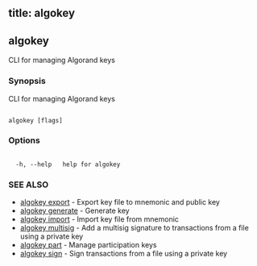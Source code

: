 title: algokey
---
## algokey



CLI for managing Algorand keys



### Synopsis



CLI for managing Algorand keys



```

algokey [flags]

```



### Options



```

  -h, --help   help for algokey

```



### SEE ALSO



* [algokey export](../export/)	 - Export key file to mnemonic and public key
* [algokey generate](../generate/)	 - Generate key
* [algokey import](../import/)	 - Import key file from mnemonic
* [algokey multisig](../multisig/)	 - Add a multisig signature to transactions from a file using a private key
* [algokey part](../part/part/)	 - Manage participation keys
* [algokey sign](../sign/)	 - Sign transactions from a file using a private key



